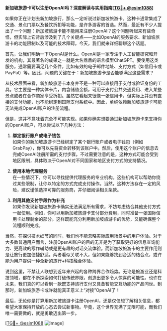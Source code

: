 **新加坡旅游卡可以注册OpenAI吗？深度解读与实用指南[[TG💪+ @esim1088](https://t.me/s/esim1088)]**

如果你正在计划去新加坡旅行，那么一定听说过新加坡旅游卡。这种卡通常集成了交通、景点门票以及餐饮折扣等功能，是许多游客的首选。然而，最近有不少人提出了一个问题：新加坡旅游卡能不能用来注册OpenAI？这个问题听起来有些奇怪，但实际上它背后涉及到了几个关键点——比如OpenAI的服务要求、新加坡旅游卡的功能限制以及可能的技术障碍。今天，我们就来详细聊聊这个话题。

首先，让我们明确一下OpenAI是什么。OpenAI是一家专注于人工智能研究和开发的机构，其最著名的成果之一就是大名鼎鼎的语言模型ChatGPT。要使用这类服务，通常需要满足几个条件，比如有效的电子邮件地址、支付方式（如信用卡或PayPal）等。因此，问题的关键在于：新加坡旅游卡是否能够满足这些需求？

从技术层面来看，新加坡旅游卡本身并不是一种可以直接用于支付或验证身份的工具。它主要是一种实体卡片，内含储值金额，可用于支付公共交通费用、进入某些景点或者在合作商家享受折扣。虽然它看起来很像一张信用卡，但实际上并没有直接的支付功能，也不能绑定到国际支付系统中。因此，单纯依赖新加坡旅游卡可能无法完成OpenAI账户的注册流程。

但是，这并不意味着完全不可能实现。如果你确实想要通过新加坡旅游卡来支持你的OpenAI账户，可以尝试以下几种方法：

1. **绑定银行账户或电子钱包**  
   如果你的新加坡旅游卡已经绑定了某个银行账户或者电子钱包（例如GrabPay），你可以先将资金转移到该账户中。然后，使用这个账户的信息去完成OpenAI注册所需的支付步骤。不过需要注意的是，这种方式可能会受到地区限制，具体取决于OpenAI对不同国家和地区支付方式的支持情况。

2. **使用本地代理服务**  
   在一些情况下，你可以寻找提供代理服务的专业机构。这些机构可以帮助你绕过某些限制，让你以特定的方式完成支付操作。当然，这种方法存在一定的风险，建议谨慎选择可靠的服务商，并仔细阅读相关条款。

3. **利用其他支付手段作为补充**  
   如果你发现新加坡旅游卡确实无法满足所有需求，不妨考虑结合其他支付方式一起使用。例如，你可以用新加坡旅游卡支付部分费用，同时准备一张国际信用卡处理剩余的部分。这样既能充分利用新加坡旅游卡的优势，又能确保整个流程顺利完成。

当然，在探讨技术细节的同时，我们也不能忽略实际应用场景中的用户体验。对于大多数普通用户而言，注册OpenAI账户的目的无非是为了获取更好的信息查询能力、更高效的写作辅助或是更有趣的对话交流体验。而新加坡旅游卡的主要作用则是让旅行更加便捷舒适。两者看似关联不大，但如果能够找到合适的结合点，或许能为用户提供一种全新的旅行+科技融合体验。

说到这里，不禁让人联想到近年来兴起的各种跨界合作趋势。无论是旅游业还是科技领域，都在不断探索如何打破传统界限，创造出更多令人惊喜的可能性。也许在未来，我们真的可以看到一款既支持旅行支付又具备智能交互功能的产品问世。到那时，新加坡旅游卡或许就能真正意义上“对接”OpenAI了！

最后，无论你是打算用新加坡旅游卡注册OpenAI，还是仅仅想了解相关信息，都希望大家保持开放的心态去尝试新事物。毕竟，这个世界充满了无限可能，而我们唯一需要做的，就是勇敢迈出第一步。

[[TG💪+ @esim1088](https://t.me/s/esim1088) ![Image](https://i.postimg.cc/4NQfJmqS/Snipaste-2025-05-13-00-14-12.png)]